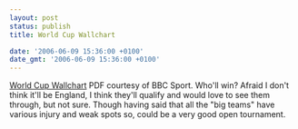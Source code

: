 ```yaml
---
layout: post
status: publish
title: World Cup Wallchart

date: '2006-06-09 15:36:00 +0100'
date_gmt: '2006-06-09 15:36:00 +0100'
---
```

<a href="news.bbc.co.uk/sol/shared/spl/hi/football/06/worldcup/pdf/wallchart.pdf" target="_blank">World Cup Wallchart</a> PDF courtesy of BBC Sport.
Who'll win? Afraid I don't think it'll be England, I think they'll qualify and would love to see them through, but not sure. Though having said that all the "big teams" have various injury and weak spots so, could be a very good open tournament.
